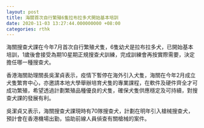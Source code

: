 ```yaml
---
layout: post
title: 海關首次自行繁殖6隻拉布拉多犬開始基本培訓
date: 2020-11-03 13:27:44.000000000 +08:00
categories: rthk
---
```


海關搜查犬課在今年7月首次自行繁殖犬隻，6隻幼犬是拉布拉多犬，已開始基本培訓，1歲後會接受為期10星期正規搜查犬訓練，完成訓練會再按實際需要，決定擔任哪一種搜查犬。

香港海關助理關長吳潔貞表示，疫情下暫停在海外引入犬隻，海關在今年2月成立犬隻繁育中心，亦邀請本地大學舉辦培育犬隻的專業課程，在軟件及硬件齊全才可成功繁殖，希望透過計劃繁殖品種優良的犬隻，確保犬隻供應穩定及可持續，對搜查犬課的發展有利。

吳潔貞又表示，海關搜查犬課現時有70隊搜查犬，計劃在明年引入槍械搜查犬，預計會在香港機場出勤，協助前線人員偵查有關槍械的案件。
